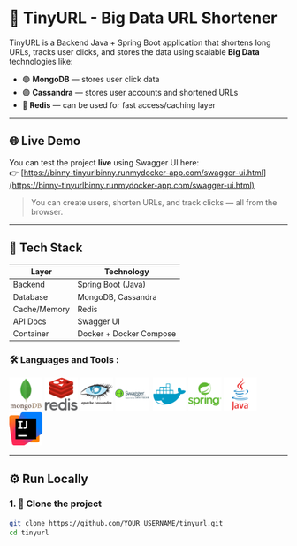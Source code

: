 # 🔗 TinyURL - Big Data URL Shortener

TinyURL is a Backend Java + Spring Boot application that shortens long URLs, tracks user clicks, and stores the data using scalable **Big Data** technologies like:

- 🟢 **MongoDB** — stores user click data  
- 🟣 **Cassandra** — stores user accounts and shortened URLs  
- 🔴 **Redis** — can be used for fast access/caching layer  

---

## 🌐 Live Demo

You can test the project **live** using Swagger UI here:  
👉 [https://binny-tinyurlbinny.runmydocker-app.com/swagger-ui.html](https://binny-tinyurlbinny.runmydocker-app.com/swagger-ui.html)

> You can create users, shorten URLs, and track clicks — all from the browser.

---

## 🧰 Tech Stack

| Layer        | Technology          |
|--------------|---------------------|
| Backend      | Spring Boot (Java)  |
| Database     | MongoDB, Cassandra  |
| Cache/Memory | Redis               |
| API Docs     | Swagger UI          |
| Container    | Docker + Docker Compose |

### :hammer_and_wrench: Languages and Tools :
<div>
  <img src="https://github.com/devicons/devicon/blob/master/icons/mongodb/mongodb-original-wordmark.svg" title="mongoDB" **alt="MongoDB" width="60" height="60"/>
  <img src="https://github.com/devicons/devicon/blob/master/icons/redis/redis-original-wordmark.svg" title="redis" **alt="redis" width="60" height="60"/>
  <img src="https://github.com/devicons/devicon/blob/master/icons/cassandra/cassandra-original-wordmark.svg" title="cassandra" **alt="cassandra" width="60" height="60"/>
  <img src="https://github.com/devicons/devicon/blob/master/icons/swagger/swagger-original-wordmark.svg" title="swagger"  alt="swagger" width="60" height="60"/>&nbsp;
  <img src="https://github.com/devicons/devicon/blob/master/icons/docker/docker-plain.svg" title="Docker" **alt="Docker" width="60" height="60"/> 
  <img src="https://github.com/devicons/devicon/blob/master/icons/spring/spring-original-wordmark.svg" title="spring" **alt="spring" width="60" height="60"/>
  <img src="https://github.com/devicons/devicon/blob/master/icons/java/java-original-wordmark.svg" title="Java" **alt="Java" width="60" height="60"/>
  <img src="https://github.com/devicons/devicon/blob/master/icons/intellij/intellij-original.svg" title="intellij" **alt="intellij" width="60" height="60"/>
</div>

---

## ⚙️ Run Locally

### 1. 🔽 Clone the project

```bash
git clone https://github.com/YOUR_USERNAME/tinyurl.git
cd tinyurl

